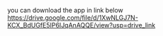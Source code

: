 you can download the app in link below
https://drive.google.com/file/d/1XwNLGJ7N-KCX_BdUGfE5IP6IJqAnAQQE/view?usp=drive_link 
